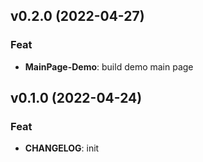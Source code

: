 ## v0.2.0 (2022-04-27)

### Feat

- **MainPage-Demo**: build demo main page

## v0.1.0 (2022-04-24)

### Feat

- **CHANGELOG**: init
